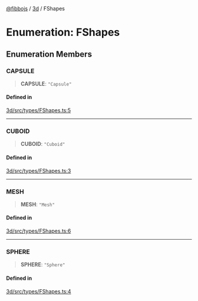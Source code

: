 [@fibbojs](/api/index) / [3d](/api/3d) / FShapes

# Enumeration: FShapes

## Enumeration Members

### CAPSULE

> **CAPSULE**: `"Capsule"`

#### Defined in

[3d/src/types/FShapes.ts:5](https://github.com/fibbojs/fibbo/blob/65626b456ab47d7e61b23a8dd1be9f399238b0f1/packages/3d/src/types/FShapes.ts#L5)

***

### CUBOID

> **CUBOID**: `"Cuboid"`

#### Defined in

[3d/src/types/FShapes.ts:3](https://github.com/fibbojs/fibbo/blob/65626b456ab47d7e61b23a8dd1be9f399238b0f1/packages/3d/src/types/FShapes.ts#L3)

***

### MESH

> **MESH**: `"Mesh"`

#### Defined in

[3d/src/types/FShapes.ts:6](https://github.com/fibbojs/fibbo/blob/65626b456ab47d7e61b23a8dd1be9f399238b0f1/packages/3d/src/types/FShapes.ts#L6)

***

### SPHERE

> **SPHERE**: `"Sphere"`

#### Defined in

[3d/src/types/FShapes.ts:4](https://github.com/fibbojs/fibbo/blob/65626b456ab47d7e61b23a8dd1be9f399238b0f1/packages/3d/src/types/FShapes.ts#L4)

